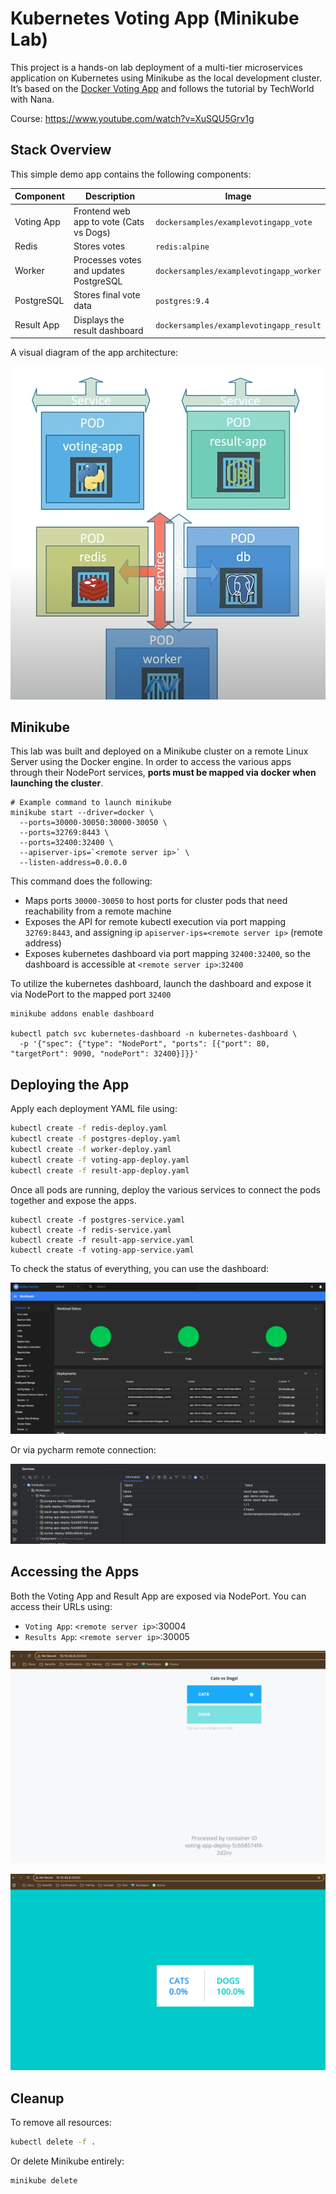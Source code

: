 # Kubernetes Voting App (Minikube Lab)

This project is a hands-on lab deployment of a multi-tier microservices application on Kubernetes using Minikube as the local development cluster. It’s based on the [Docker Voting App](https://github.com/dockersamples/example-voting-app) and follows the tutorial by TechWorld with Nana.

Course: https://www.youtube.com/watch?v=XuSQU5Grv1g

## Stack Overview

This simple demo app contains the following components:

| Component     | Description                              | Image                              |
|---------------|------------------------------------------|-------------------------------------|
| Voting App    | Frontend web app to vote (Cats vs Dogs)  | `dockersamples/examplevotingapp_vote` |
| Redis         | Stores votes                             | `redis:alpine`                      |
| Worker        | Processes votes and updates PostgreSQL   | `dockersamples/examplevotingapp_worker` |
| PostgreSQL    | Stores final vote data                   | `postgres:9.4`                      |
| Result App    | Displays the result dashboard            | `dockersamples/examplevotingapp_result` |

A visual diagram of the app architecture:

![kubernetes_app_arch.png](../IMAGES/kubernetes_app_arch.png)

## Minikube

This lab was built and deployed on a Minikube cluster on a remote Linux Server using the Docker engine. In order to access the various apps through their NodePort services, **ports must be mapped via docker when launching the cluster**.
```shell
# Example command to launch minikube
minikube start --driver=docker \
  --ports=30000-30050:30000-30050 \
  --ports=32769:8443 \
  --ports=32400:32400 \
  --apiserver-ips=`<remote server ip>` \
  --listen-address=0.0.0.0
```
This command does the following:
- Maps ports `30000-30050` to host ports for cluster pods that need reachability from a remote machine
- Exposes the API for remote kubectl execution via port mapping `32769:8443`, and assigning ip `apiserver-ips=<remote server ip>` (remote address)
- Exposes kubernetes dashboard via port mapping `32400:32400`, so the dashboard is accessible at `<remote server ip>`:`32400`

To utilize the kubernetes dashboard, launch the dashboard and expose it via NodePort to the mapped port `32400`
```shell
minikube addons enable dashboard

kubectl patch svc kubernetes-dashboard -n kubernetes-dashboard \
  -p '{"spec": {"type": "NodePort", "ports": [{"port": 80, "targetPort": 9090, "nodePort": 32400}]}}'
```

## Deploying the App

Apply each deployment YAML file using:

```bash
kubectl create -f redis-deploy.yaml
kubectl create -f postgres-deploy.yaml
kubectl create -f worker-deploy.yaml
kubectl create -f voting-app-deploy.yaml
kubectl create -f result-app-deploy.yaml
```

Once all pods are running, deploy the various services to connect the pods together and expose the apps.
```shell
kubectl create -f postgres-service.yaml
kubectl create -f redis-service.yaml
kubectl create -f result-app-service.yaml
kubectl create -f voting-app-service.yaml
```

To check the status of everything, you can use the dashboard:

![kubernetes_dashboard.png](../IMAGES/kubernetes_dashboard.png)

Or via pycharm remote connection:

![kubernetes_pycharm.png](../IMAGES/kubernetes_pycharm.png)

## Accessing the Apps

Both the Voting App and Result App are exposed via NodePort. You can access their URLs using:
- `Voting App`: `<remote server ip>`:30004
- `Results App`: `<remote server ip>`:30005

![kubernetes_voting_app.png](../IMAGES/kubernetes_voting_app.png)

![kubernetes_result_app.png](../IMAGES/kubernetes_result_app.png)

## Cleanup

To remove all resources:

```bash
kubectl delete -f .
```

Or delete Minikube entirely:

```bash
minikube delete
```